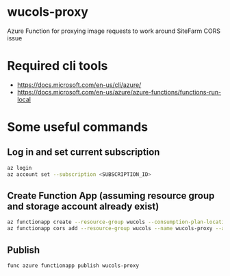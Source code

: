 # wucols-proxy
Azure Function for proxying image requests to work around SiteFarm CORS issue

# Required cli tools
- https://docs.microsoft.com/en-us/cli/azure/
- https://docs.microsoft.com/en-us/azure/azure-functions/functions-run-local

# Some useful commands

## Log in and set current subscription
```bash
az login
az account set --subscription <SUBSCRIPTION_ID>
```

## Create Function App (assuming resource group and storage account already exist)
```bash
az functionapp create --resource-group wucols --consumption-plan-location westus2 --runtime dotnet --functions-version 4 --name wucols-proxy --storage-account wucols
az functionapp cors add --resource-group wucols --name wucols-proxy --allowed-origins <SPACE_SEPARATED_ORIGINS>
```

## Publish
```bash
func azure functionapp publish wucols-proxy
```




